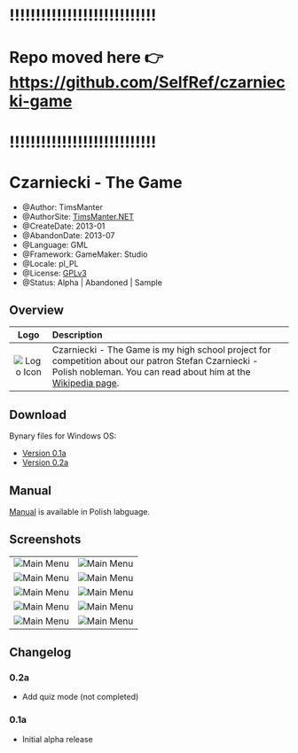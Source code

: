 # !!!!!!!!!!!!!!!!!!!!!!!!!!!!
# Repo moved here 👉 https://github.com/SelfRef/czarniecki-game
# !!!!!!!!!!!!!!!!!!!!!!!!!!!!

# Czarniecki - The Game

* @Author: TimsManter
* @AuthorSite: [TimsManter.NET](http://timsmanter.net/)
* @CreateDate: 2013-01
* @AbandonDate: 2013-07
* @Language: GML
* @Framework: GameMaker: Studio
* @Locale: pl_PL
* @License: [GPLv3](LICENSE.md)
* @Status: Alpha | Abandoned | Sample

## Overview

Logo | Description
:---: | :---
![Logo Icon](docs/logo_min.png) | Czarniecki - The Game is my high school project for competition about our patron Stefan Czarniecki - Polish nobleman. You can read about him at the [Wikipedia page](https://www.wikiwand.com/en/Stefan_Czarniecki).

## Download

Bynary files for Windows OS:

- [Version 0.1a](bin/czarniecki_0.1a.exe)
- [Version 0.2a](bin/czarniecki_0.2a.exe)

## Manual

[Manual](docs/description.txt) is available in Polish labguage.

## Screenshots

|||
--- | ---
![Main Menu](docs/screenshots/logo_screen.png) | ![Main Menu](docs/screenshots/main_menu_v2.png)
![Main Menu](docs/screenshots/first_map.png) | ![Main Menu](docs/screenshots/battle_progress.png)
![Main Menu](docs/screenshots/battle_triple_secondary.png) | ![Main Menu](docs/screenshots/battle_achievement.png)
![Main Menu](docs/screenshots/description_screen.png) | ![Main Menu](docs/screenshots/map_screen.png)
![Main Menu](docs/screenshots/question_screen.png) | ![Main Menu](docs/screenshots/end_game_screen.png) |

## Changelog

### 0.2a

- Add quiz mode (not completed)

### 0.1a

- Initial alpha release
